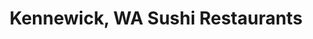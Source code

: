 ---
layout: city
title: Kennewick, WA Sushi Restaurants
permalink: /washington/kennewick/
stateAbbr: WA
stateName: Washington
cityName: Kennewick

---